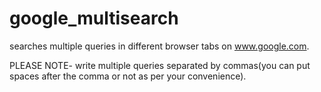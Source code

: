 # google_multisearch
searches multiple queries in different browser tabs on www.google.com.

PLEASE NOTE-
write multiple queries separated by commas(you can put spaces after the comma or not as per your convenience).
